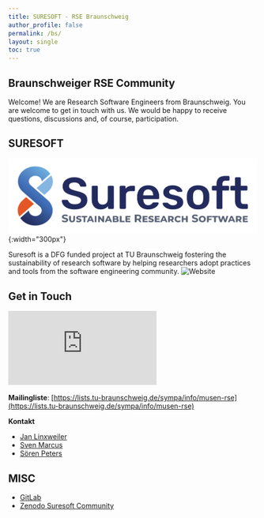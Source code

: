 ```yaml
---
title: SURESOFT - RSE Braunschweig
author_profile: false
permalink: /bs/
layout: single
toc: true
---
```


## Braunschweiger RSE Community
Welcome! We are Research Software Engineers from Braunschweig. You are welcome to get in touch with us.  We would be happy to receive questions, discussions and, of course, participation.

## SURESOFT

![](SURESOFT.png){:width="300px"}

Suresoft is a DFG funded project at TU Braunschweig fostering the sustainability of research software by helping researchers adopt practices and tools from the software engineering community.
![Website](https://img.shields.io/website?up_message=online&url=https%3A%2F%2Fsuresoft.dev) 

## Get in Touch
![Matrix](https://img.shields.io/matrix/suresoft-general:matrix.org)


**Mailingliste**: [https://lists.tu-braunschweig.de/sympa/info/musen-rse](https://lists.tu-braunschweig.de/sympa/info/musen-rse) 


**Kontakt**
  - [Jan Linxweiler](mailto:j.linxweiler@tu-braunschweig.de)
  - [Sven Marcus](mailto:j.linxweiler@tu-braunschweig.de)
  - [Sören Peters](mailto:soe.peters@tu-braunschweig.de)

## MISC
- [GitLab](https://git.rz.tu-bs.de/suresoft)
- [Zenodo Suresoft Community](https://zenodo.org/communities/suresoft/)